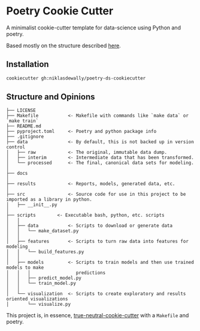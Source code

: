 # Poetry Cookie Cutter

A minimalist cookie-cutter template for data-science using Python and poetry.


Based mostly on the structure described [here](https://goodresearch.dev/setup.html).


## Installation

```sh
cookiecutter gh:niklasdewally/poetry-ds-cookiecutter
```


## Structure and Opinions

```shell
├── LICENSE
├── Makefile           <- Makefile with commands like `make data` or `make train`
├── README.md     
├── pyproject.toml     <- Poetry and python package info
├── .gitignore        
├── data               <- By default, this is not backed up in version control
│   ├── raw            <- The original, immutable data dump.
│   ├── interim        <- Intermediate data that has been transformed.
│   └── processed      <- The final, canonical data sets for modeling.
│
├── docs               
│
├── results            <- Reports, models, generated data, etc.
│
├── src                <- Source code for use in this project to be imported as a library in python.
│   ├── __init__.py    
│
├── scripts        <- Executable bash, python, etc. scripts
│   │
│   ├── data           <- Scripts to download or generate data
│   │   └── make_dataset.py
│   │
│   ├── features       <- Scripts to turn raw data into features for modeling
│   │   └── build_features.py
│   │
│   ├── models         <- Scripts to train models and then use trained models to make
│   │   │                 predictions
│   │   ├── predict_model.py
│   │   └── train_model.py
│   │
│   └── visualization  <- Scripts to create exploratory and results oriented visualizations
│       └── visualize.py
```


This project is, in essence,
[true-neutral-cookie-cutter](https://goodresearch.dev/setup.html#create-a-project-skeleton)
with a `Makefile` and poetry.


